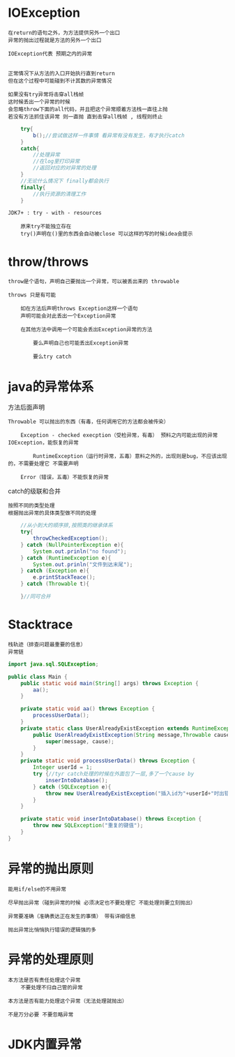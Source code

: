 # IOException

    在return的语句之外，为方法提供另外一个出口
    异常的抛出过程就是方法的另外一个出口

    IOException代表 预期之内的异常


    正常情况下从方法的入口开始执行直到return
    但在这个过程中可能碰到不计其数的异常情况

    如果没有try异常将击穿all栈帧
    这时候丢出一个异常的时候 
    会忽略throw下面的all代码，并且把这个异常顺着方法栈一直往上抛
    若没有方法抓住该异常 则一直抛 直到击穿all栈帧 , 线程则终止


```java
    try{
        b();//尝试做这样一件事情 看异常有没有发生，有才执行catch
    }
    catch{
        //处理异常
        //在log里打印异常
        //返回对应的对异常的处理
    }
    //无论什么情况下 finally都会执行
    finally{
        //执行资源的清理工作
    }
```


    JDK7+ : try - with - resources
    
        原来try不能独立存在
        try()声明在()里的东西会自动被close 可以这样的写的时候idea会提示


# throw/throws


    throw是个语句，声明自己要抛出一个异常，可以被丢出来的 throwable

    throws 只是有可能

        如在方法后声明throws Exception这样一个语句 
        声明可能会对此丢出一个Exception异常
        
        在其他方法中调用一个可能会丢出Exception异常的方法

            要么声明自己也可能丢出Exception异常

            要么try catch


# java的异常体系

方法后面声明

    Throwable 可以抛出的东西（有毒，任何调用它的方法都会被传染）

        Exception - checked execption（受检异常，有毒） 预料之内可能出现的异常IOException，能恢复的异常

            RuntimeException（运行时异常，五毒）意料之外的，出现则是bug，不应该出现的，不需要处理它 不需要声明

        Error（错误，五毒）不能恢复的异常



catch的级联和合并

    按照不同的类型处理
    根据抛出异常的具体类型做不同的处理  

```java
    //从小到大的顺序排,按照类的继承体系
    try{
        throwCheckedException();
    } catch (NullPointerException e){
        System.out.prinln("no found");
    } catch (RuntimeException e){
        System.out.prinln("文件到达末尾");
    } catch (Exception e){
        e.printStackTeace();
    } catch (Throwable t){

    }//同可合并
```


# Stacktrace



    栈轨迹（排查问题最重要的信息）
    异常链


```java
import java.sql.SQLException;

public class Main {
    public static void main(String[] args) throws Exception {
        aa();
    }

    private static void aa() throws Exception {
        processUserData();
    }
    private static class UserAlreadyExistException extends RuntimeException{
        public UserAlreadyExistException(String message,Throwable cause) {
            super(message, cause);
        }
    }
    private static void processUserData() throws Exception {
        Integer userId = 1;
        try {//tyr catch处理的时候在外面包了一层,多了一个cause by
            inserIntoDatabase();
        } catch (SQLException e){
            throw new UserAlreadyExistException("插入id为"+userId+"时出错",e);
        }
    }

    private static void inserIntoDatabase() throws Exception {
        throw new SQLException("重复的键值");
    }
}

```


# 异常的抛出原则

    能用if/else的不用异常

    尽早抛出异常（碰到异常的时候 必须决定也不要处理它 不能处理则要立刻抛出）

    异常要准确（准确表达正在发生的事情） 带有详细信息

    抛出异常比悄悄执行错误的逻辑强的多

# 异常的处理原则

    本方法是否有责任处理这个异常
        不要处理不归自己管的异常

    本方法是否有能力处理这个异常（无法处理就抛出）

    不是万分必要 不要忽略异常

# JDK内置异常